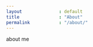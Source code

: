 ```yaml
---
layout              : default
title               : "About"
permalink           : "/about/"
---
```

about me
